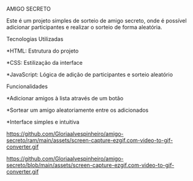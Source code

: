 AMIGO SECRETO

Este é um projeto simples de sorteio de amigo secreto, onde é possível adicionar participantes e realizar o sorteio de forma aleatória.

Tecnologias Utilizadas

*HTML: Estrutura do projeto

*CSS: Estilização da interface

*JavaScript: Lógica de adição de participantes e sorteio aleatório

Funcionalidades

*Adicionar amigos à lista através de um botão

*Sortear um amigo aleatoriamente entre os adicionados

*Interface simples e intuitiva

https://github.com/Gloriaalvespinheiro/amigo-secreto/ram/main/assets/screen-capture-ezgif.com-video-to-gif-converter.gif

https://github.com/Gloriaalvespinheiro/amigo-secreto/blob/main/assets/screen-capture-ezgif.com-video-to-gif-converter.gif


 
